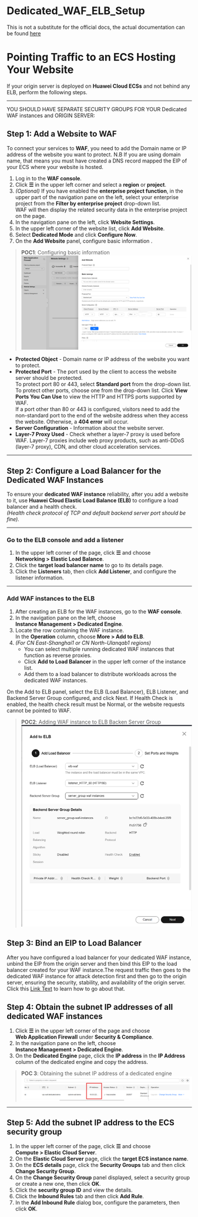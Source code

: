 # Dedicated_WAF_ELB_Setup
This is not a substitute for the official docs, the actual documentation can be found [here](https://support.huaweicloud.com/intl/en-us/usermanual-waf/waf_01_0250.html#section0)
# Pointing Traffic to an ECS Hosting Your Website

If your origin server is deployed on **Huawei Cloud ECSs** and not behind any ELB, perform the following steps. 

---
YOU SHOULD HAVE SEPARATE SECURITY GROUPS FOR YOUR Dedicated WAF instances and ORIGIN SERVER:

## Step 1: Add a Website to WAF

To connect your services to **WAF**, you need to add the Domain name or IP address of the website you want to protect.
N.B If you are using domain name, that means you must have created a DNS record mapped the EIP of your ECS where your website is hosted. 
1. Log in to the **WAF console**.
2. Click **☰** in the upper left corner and select a **region** or **project**.
3. *(Optional)* If you have enabled the **enterprise project function**, in the upper part of the navigation pane on the left, select your enterprise project from the **Filter by enterprise project** drop-down list.  
   WAF will then display the related security data in the enterprise project on the page.
4. In the navigation pane on the left, click **Website Settings**.
5. In the upper left corner of the website list, click **Add Website**.
6. Select **Dedicated Mode** and click **Configure Now**.
7. On the **Add Website** panel, configure basic information .

> **POC1**: Configuring basic information  
> ![](img/POC_Add_website_WAF.png)

 - **Protected Object** - Domain name or IP address of the website you want to protect.
- **Protected Port** - The port used by the client to access the website server should be protected.  
  To protect port 80 or 443, select **Standard port** from the drop-down list.  
  To protect other ports, choose one from the drop-down list. Click **View Ports You Can Use** to view the HTTP and HTTPS ports supported by WAF.  
  If a port other than 80 or 443 is configured, visitors need to add the non-standard port to the end of the website address when they access the website. Otherwise, a **404 error** will occur.
- **Server Configuration** - Information about the website server.
- **Layer-7 Proxy Used** - Check whether a layer-7 proxy is used before WAF. Layer-7 proxies include web proxy products, such as anti-DDoS (layer-7 proxy), CDN, and other cloud acceleration services.


---
## Step 2: Configure a Load Balancer for the Dedicated WAF Instances

To ensure your **dedicated WAF instance** reliability, after you add a website to it, use **Huawei Cloud Elastic Load Balance (ELB)** to configure a load balancer and a health check.  
*(Health check protocol of TCP and default backend server port should be fine).*

---

### Go to the ELB console and add a listener

1. In the upper left corner of the page, click **☰** and choose  
   **Networking > Elastic Load Balance**.
2. Click the **target load balancer name** to go to its details page.
3. Click the **Listeners** tab, then click **Add Listener**, and configure the listener information.

---

### Add WAF instances to the ELB

1. After creating an ELB for the WAF instances, go to the **WAF console**.
2. In the navigation pane on the left, choose  
   **Instance Management > Dedicated Engine**.
3. Locate the row containing the WAF instance.  
   In the **Operation** column, choose **More > Add to ELB**.
4. *(For CN East-Shanghai1 or CN North-Ulanqab1 regions)*  
   - You can select multiple running dedicated WAF instances that function as reverse proxies.  
   - Click **Add to Load Balancer** in the upper left corner of the instance list.  
   - Add them to a load balancer to distribute workloads across the dedicated WAF instances.


On the Add to ELB panel, select the ELB (Load Balancer), ELB Listener, and Backend Server Group configured, and click Next.
If Health Check is enabled, the health check result must be Normal, or the website requests cannot be pointed to WAF.
> **POC2**: Adding WAF instance to ELB Backen Server Group  
![](img/ADD_WAF_ELB.png)

## Step 3: Bind an EIP to Load Balancer
After you have configured a load balancer for your dedicated WAF instance, unbind the EIP from the origin server and then bind this EIP to the load balancer created for your WAF instance.The request traffic then goes to the dedicated WAF instance for attack detection first and then go to the origin server, ensuring the security, stability, and availability of the origin server. Click this [Link Text](https://support.huaweicloud.com/intl/en-us/usermanual-waf/waf_01_0250.html#section5) to learn how to go about that.
## Step 4: Obtain the subnet IP addresses of all dedicated WAF instances

1. Click **☰** in the upper left corner of the page and choose  
   **Web Application Firewall** under **Security & Compliance**.
2. In the navigation pane on the left, choose  
   **Instance Management > Dedicated Engine**.
3. On the **Dedicated Engine** page, click the **IP address** in the **IP Address** column of the dedicated engine and copy the address.

> **POC 3**: Obtaining the subnet IP address of a dedicated engine  
> ![](img/WAF-IP.png)

---

## Step 5: Add the subnet IP address to the ECS security group

1. In the upper left corner of the page, click **☰** and choose  
   **Compute > Elastic Cloud Server**.
2. On the **Elastic Cloud Server** page, click the **target ECS instance name**.
3. On the **ECS details** page, click the **Security Groups** tab and then click **Change Security Group**.
4. On the **Change Security Group** panel displayed, select a security group or create a new one, then click **OK**.
5. Click the **security group ID** and view the details.
6. Click the **Inbound Rules** tab and then click **Add Rule**.
7. In the **Add Inbound Rule** dialog box, configure the parameters, then click **OK**.

##


